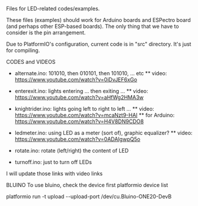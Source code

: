 Files for LED-related codes/examples.

These files (examples) should work for Arduino boards and
ESPectro board (and perhaps other ESP-based boards).
The only thing that we have to consider is the pin arrangement.

Due to PlatformIO's configuration, current code is in "src" directory.
It's just for compiling. 

CODES and VIDEOS
* alternate.ino: 101010, then 010101, then 101010, ... etc
** video: https://www.youtube.com/watch?v=0iDvJEF6xGo

* enterexit.ino: lights entering ... then exiting ...
** video: https://www.youtube.com/watch?v=aHfWg2HMA3w

* knightrider.ino: lights going left to right to left ...
** video: https://www.youtube.com/watch?v=mcaNzt9-HAI
** for Arduino: https://www.youtube.com/watch?v=H4V8DN9CDO8

* ledmeter.ino: using LED as a meter (sort of), graphic equalizer?
** video: https://www.youtube.com/watch?v=0ADAIgwpQ5o

* rotate.ino: rotate (left/right) the content of LED 

* turnoff.ino: just to turn off LEDs

I will update those links with video links


BLUINO
To use bluino, check the device first
   platformio device list

   platformio run -t upload --upload-port /dev/cu.Bluino-ONE20-DevB
